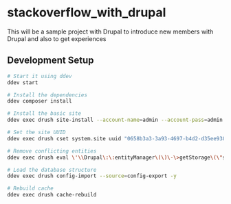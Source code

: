 # stackoverflow_with_drupal
This will be a sample project with Drupal to introduce new members with Drupal and also to get experiences

## Development Setup

```bash
# Start it using ddev
ddev start

# Install the dependencies
ddev composer install

# Install the basic site
ddev exec drush site-install --account-name=admin --account-pass=admin -y

# Set the site UUID
ddev exec drush cset system.site uuid "0658b3a3-3a93-4697-b4d2-d35ee938dd15" -y

# Remove conflicting entities
ddev exec drush eval \'\\Drupal\:\:entityManager\(\)\-\>getStorage\(\"shortcut_set\"\)\-\>load\(\"default\"\)\-\>delete\(\)\;\'

# Load the database structure
ddev exec drush config-import --source=config-export -y

# Rebuild cache
ddev exec drush cache-rebuild
```
